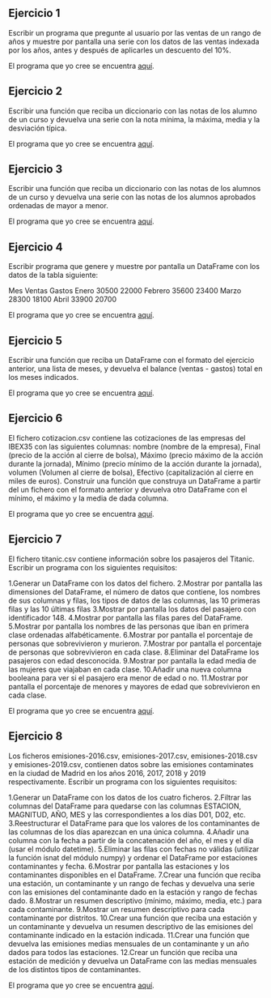 Ejercicio 1
-----------

Escribir un programa que pregunte al usuario por las ventas de un rango de años y muestre por pantalla una serie con los datos de las ventas indexada por los años, antes y después de aplicarles un descuento del 10%.

El programa que yo cree se encuentra [aquí](https://github.com/SyZeck/Ejercicios-de-Programacion-con-Python/tree/main/Librer%C3%ADa%20Pandas/Ejercicio%201).

Ejercicio 2
-----------

Escribir una función que reciba un diccionario con las notas de los alumno de un curso y devuelva una serie con la nota mínima, la máxima, media y la desviación típica.

El programa que yo cree se encuentra [aquí](https://github.com/SyZeck/Ejercicios-de-Programacion-con-Python/tree/main/Librer%C3%ADa%20Pandas/Ejercicio%202).

Ejercicio 3
-----------

Escribir una función que reciba un diccionario con las notas de los alumnos de un curso y devuelva una serie con las notas de los alumnos aprobados ordenadas de mayor a menor.

El programa que yo cree se encuentra [aquí](https://github.com/SyZeck/Ejercicios-de-Programacion-con-Python/tree/main/Librer%C3%ADa%20Pandas/Ejercicio%203).

Ejercicio 4
-----------

Escribir programa que genere y muestre por pantalla un DataFrame con los datos de la tabla siguiente:

Mes	Ventas	Gastos
Enero	30500	22000
Febrero	35600	23400
Marzo	28300	18100
Abril	33900	20700

El programa que yo cree se encuentra [aquí](https://github.com/SyZeck/Ejercicios-de-Programacion-con-Python/tree/main/Librer%C3%ADa%20Pandas/Ejercicio%204).

Ejercicio 5
-----------

Escribir una función que reciba un DataFrame con el formato del ejercicio anterior, una lista de meses, y devuelva el balance (ventas - gastos) total en los meses indicados.

El programa que yo cree se encuentra [aquí](https://github.com/SyZeck/Ejercicios-de-Programacion-con-Python/tree/main/Librer%C3%ADa%20Pandas/Ejercicio%205).

Ejercicio 6
-----------

El fichero cotizacion.csv contiene las cotizaciones de las empresas del IBEX35 con las siguientes columnas: nombre (nombre de la empresa), Final (precio de la acción al cierre de bolsa), Máximo (precio máximo de la acción durante la jornada), Mínimo (precio mínimo de la acción durante la jornada), volumen (Volumen al cierre de bolsa), Efectivo (capitalización al cierre en miles de euros). Construir una función que construya un DataFrame a partir del un fichero con el formato anterior y devuelva otro DataFrame con el mínimo, el máximo y la media de dada columna.

El programa que yo cree se encuentra [aquí](https://github.com/SyZeck/Ejercicios-de-Programacion-con-Python/tree/main/Librer%C3%ADa%20Pandas/Ejercicio%206).

Ejercicio 7
-----------

El fichero titanic.csv contiene información sobre los pasajeros del Titanic. Escribir un programa con los siguientes requisitos:

1.Generar un DataFrame con los datos del fichero.
2.Mostrar por pantalla las dimensiones del DataFrame, el número de datos que contiene, los nombres de sus columnas y filas, los tipos de datos de las columnas, las 10 primeras filas y las 10 últimas filas
3.Mostrar por pantalla los datos del pasajero con identificador 148.
4.Mostrar por pantalla las filas pares del DataFrame.
5.Mostrar por pantalla los nombres de las personas que iban en primera clase ordenadas alfabéticamente.
6.Mostrar por pantalla el porcentaje de personas que sobrevivieron y murieron.
7.Mostrar por pantalla el porcentaje de personas que sobrevivieron en cada clase.
8.Eliminar del DataFrame los pasajeros con edad desconocida.
9.Mostrar por pantalla la edad media de las mujeres que viajaban en cada clase.
10.Añadir una nueva columna booleana para ver si el pasajero era menor de edad o no.
11.Mostrar por pantalla el porcentaje de menores y mayores de edad que sobrevivieron en cada clase.


El programa que yo cree se encuentra [aquí]().

Ejercicio 8
-----------

Los ficheros emisiones-2016.csv, emisiones-2017.csv, emisiones-2018.csv y emisiones-2019.csv, contienen datos sobre las emisiones contaminates en la ciudad de Madrid en los años 2016, 2017, 2018 y 2019 respectivamente. Escribir un programa con los siguientes requisitos:

1.Generar un DataFrame con los datos de los cuatro ficheros.
2.Filtrar las columnas del DataFrame para quedarse con las columnas ESTACION, MAGNITUD, AÑO, MES y las correspondientes a los días D01, D02, etc.
3.Reestructurar el DataFrame para que los valores de los contaminantes de las columnas de los días aparezcan en una única columna.
4.Añadir una columna con la fecha a partir de la concatenación del año, el mes y el día (usar el módulo datetime).
5.Eliminar las filas con fechas no válidas (utilizar la función isnat del módulo numpy) y ordenar el DataFrame por estaciones contaminantes y fecha.
6.Mostrar por pantalla las estaciones y los contaminantes disponibles en el DataFrame.
7.Crear una función que reciba una estación, un contaminante y un rango de fechas y devuelva una serie con las emisiones del contaminante dado en la estación y rango de fechas dado.
8.Mostrar un resumen descriptivo (mínimo, máximo, media, etc.) para cada contaminante.
9.Mostrar un resumen descriptivo para cada contaminante por distritos.
10.Crear una función que reciba una estación y un contaminante y devuelva un resumen descriptivo de las emisiones del contaminante indicado en la estación indicada.
11.Crear una función que devuelva las emisiones medias mensuales de un contaminante y un año dados para todos las estaciones.
12.Crear un función que reciba una estación de medición y devuelva un DataFrame con las medias mensuales de los distintos tipos de contaminantes.

El programa que yo cree se encuentra [aquí]().

